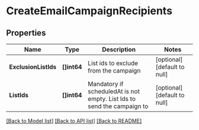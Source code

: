 # CreateEmailCampaignRecipients

## Properties
Name | Type | Description | Notes
------------ | ------------- | ------------- | -------------
**ExclusionListIds** | **[]int64** | List ids to exclude from the campaign | [optional] [default to null]
**ListIds** | **[]int64** | Mandatory if scheduledAt is not empty. List Ids to send the campaign to | [optional] [default to null]

[[Back to Model list]](../README.md#documentation-for-models) [[Back to API list]](../README.md#documentation-for-api-endpoints) [[Back to README]](../README.md)

